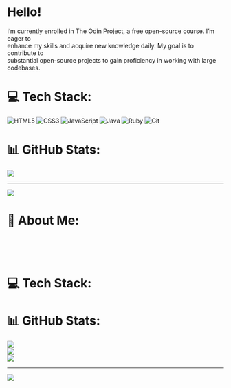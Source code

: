 # Hello!
I’m currently enrolled in The Odin Project, a free open-source course. I’m eager to<br>enhance my skills and acquire new knowledge daily. My goal is to contribute to<br>substantial open-source projects to gain proficiency in working with large codebases.


# 💻 Tech Stack:
![HTML5](https://img.shields.io/badge/html5-%23E34F26.svg?style=for-the-badge&logo=html5&logoColor=white) ![CSS3](https://img.shields.io/badge/css3-%231572B6.svg?style=for-the-badge&logo=css3&logoColor=white) ![JavaScript](https://img.shields.io/badge/javascript-%23323330.svg?style=for-the-badge&logo=javascript&logoColor=%23F7DF1E) ![Java](https://img.shields.io/badge/java-%23ED8B00.svg?style=for-the-badge&logo=openjdk&logoColor=white) ![Ruby](https://img.shields.io/badge/ruby-%23CC342D.svg?style=for-the-badge&logo=ruby&logoColor=white) ![Git](https://img.shields.io/badge/git-%23F05033.svg?style=for-the-badge&logo=git&logoColor=white)
# 📊 GitHub Stats:
![](https://github-readme-stats.vercel.app/api?username=kaylubr&theme=dark&hide_border=false&include_all_commits=false&count_private=false)

---
[![](https://visitcount.itsvg.in/api?id=kaylubr&icon=0&color=12)](https://visitcount.itsvg.in)

<!-- Proudly created with GPRM ( https://gprm.itsvg.in ) -->

# 💫 About Me:
<br><br><br>


# 💻 Tech Stack:

# 📊 GitHub Stats:
![](https://github-readme-stats.vercel.app/api?username=kay&theme=dark&hide_border=false&include_all_commits=false&count_private=false)<br/>
![](https://github-readme-streak-stats.herokuapp.com/?user=kay&theme=dark&hide_border=false)<br/>
![](https://github-readme-stats.vercel.app/api/top-langs/?username=kay&theme=dark&hide_border=false&include_all_commits=false&count_private=false&layout=compact)

---
[![](https://visitcount.itsvg.in/api?id=kay&icon=0&color=0)](https://visitcount.itsvg.in)

<!-- Proudly created with GPRM ( https://gprm.itsvg.in ) -->